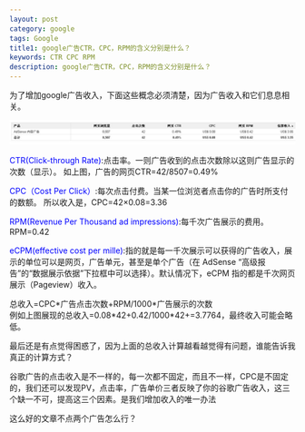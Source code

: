 ```yaml
---
layout: post
category: google
tags: Google
title1: google广告CTR，CPC，RPM的含义分别是什么？
keywords: CTR CPC RPM 
description: google广告CTR，CPC，RPM的含义分别是什么？
---
```


<p>为了增加google广告收入，下面这些概念必须清楚，因为广告收入和它们息息相关。</p>

<p><img src='/assets/img/ad_google.jpg' width='780px'></p>

<p><span style='color:#00F'>CTR(Click-through Rate)</span>:点击率。一则广告收到的点击次数除以这则广告显示的次数（显示）。
如上图，广告的网页CTR=42/8507=0.49%</p>

<p><span style='color:#00F'>CPC（Cost Per Click）</span>:每次点击付费。当某一位浏览者点击你的广告时所支付的数额。
所以收入是，CPC=42×0.08=3.36</p>

<p><span style='color:#00F'>RPM(Revenue Per Thousand ad impressions)</span>:每千次广告展示的费用。RPM=0.42</p>

<p><span style='color:#00F'>eCPM(effective cost per mille)</span>:指的就是每一千次展示可以获得的广告收入，展示的单位可以是网页，广告单元，甚至是单个广告（在 AdSense “高级报告”的“数据展示依据”下拉框中可以选择）。默认情况下，eCPM 指的都是千次网页展示（Pageview）收入。</p>

<p>总收入=CPC*广告点击次数+RPM/1000*广告展示的次数</br>
例如上图展现的总收入=0.08*42+0.42/1000*42+=3.7764，最终收入可能会略低。</p>

<p>最后还是有点觉得困惑了，因为上面的总收入计算越看越觉得有问题，谁能告诉我真正的计算方式？</p>

<p>谷歌广告的点击收入是不一样的，每一次都不固定，而且不一样，CPC是不固定的，我们还可以发现PV，点击率，广告单价三者反映了你的谷歌广告收入，这三个缺一不可，提高这三个因素。是我们增加收入的唯一办法</p>

<p>这么好的文章不点两个广告怎么行？</p>